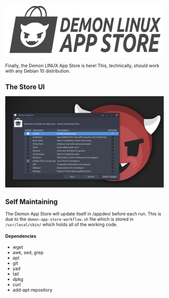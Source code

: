 ![Demon App Store Logo](images/app-store-logo.png)

Finally, the Demon LINUX App Store is here! This, technically, should work with any Debian 10 distribution.
## The Store UI
![Demon App Store Screenshot](images/screenshot-app-store.png)

## Self Maintaining
The Demon App Store will update itself in /appdev/ before each run. This is due to the ```demon-app-store-workflow.sh``` file which is stored in ```/usr/local/sbin/``` which holds all of the working code.

#### Dependencies
* wget
* awk, sed, grep
* apt
* git
* yad
* tail
* dpkg
* curl
* add-apt-repository
